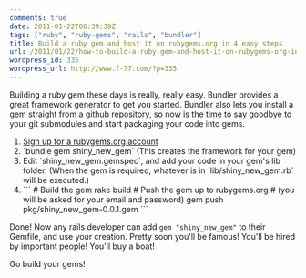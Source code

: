 ```yaml
---
comments: true
date: 2011-01-22T06:39:39Z
tags: ["ruby", "ruby-gems", "rails", "bundler"]
title: Build a ruby gem and host it on rubygems.org in 4 easy steps
url: /2011/01/22/how-to-build-a-ruby-gem-and-host-it-on-rubygems-org-in-4-easy-steps/
wordpress_id: 335
wordpress_url: http://www.f-77.com/?p=335
---
```


Building a ruby gem these days is really, really easy. Bundler provides a great framework generator to get you started. Bundler also lets you install a gem straight from a github repository, so now is the time to say goodbye to your git submodules and start packaging your code into gems.

<ol>
	<li><a href="https://rubygems.org/users/new">Sign up for a rubygems.org account</a></li>
	<li>`bundle gem shiny_new_gem`
(This creates the framework for your gem)</li>
	<li>Edit `shiny_new_gem.gemspec`, and add your code in your gem's lib folder.
(When the gem is required, whatever is in `lib/shiny_new_gem.rb` will be executed.)</li>
	<li>
```
# Build the gem
rake build
# Push the gem up to rubygems.org
# (you will be asked for your email and password)
gem push pkg/shiny_new_gem-0.0.1.gem
```

</li>
</ol>

Done! Now any rails developer can add `gem "shiny_new_gem"` to their Gemfile, and use your creation. Pretty soon you'll be famous! You'll be hired by important people! You'll buy a boat!

Go build your gems!
